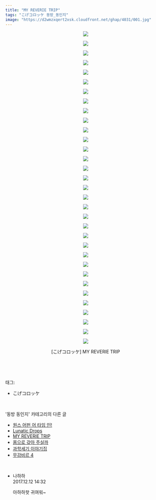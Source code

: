 ```yaml
---
title: "MY REVERIE TRIP"
tags: "こげコロッケ 동방_동인지"
image: "https://d2wmzxqert2xsk.cloudfront.net/ghap/4031/001.jpg"
---
```

<div class="article">
<p style="text-align: center; clear: none; float: none;"><img src="{{ site.imgserver11 }}/ghap/4031/001.jpg"/></p>
<p style="text-align: center; clear: none; float: none;"><img src="{{ site.imgserver11 }}/ghap/4031/002.jpg"/></p>
<p style="text-align: center; clear: none; float: none;"><img src="{{ site.imgserver11 }}/ghap/4031/003.jpg"/></p>
<p style="text-align: center; clear: none; float: none;"><img src="{{ site.imgserver11 }}/ghap/4031/004.jpg"/></p>
<p style="text-align: center; clear: none; float: none;"><img src="{{ site.imgserver11 }}/ghap/4031/005.jpg"/></p>
<p style="text-align: center; clear: none; float: none;"><img src="{{ site.imgserver11 }}/ghap/4031/006.jpg"/></p>
<p style="text-align: center; clear: none; float: none;"><img src="{{ site.imgserver11 }}/ghap/4031/007.jpg"/></p>
<p style="text-align: center; clear: none; float: none;"><img src="{{ site.imgserver11 }}/ghap/4031/008.jpg"/></p>
<p style="text-align: center; clear: none; float: none;"><img src="{{ site.imgserver11 }}/ghap/4031/009.jpg"/></p>
<p style="text-align: center; clear: none; float: none;"><img src="{{ site.imgserver11 }}/ghap/4031/010.jpg"/></p>
<p style="text-align: center; clear: none; float: none;"><img src="{{ site.imgserver11 }}/ghap/4031/011.jpg"/></p>
<p style="text-align: center; clear: none; float: none;"><img src="{{ site.imgserver11 }}/ghap/4031/012.jpg"/></p>
<p style="text-align: center; clear: none; float: none;"><img src="{{ site.imgserver11 }}/ghap/4031/013.jpg"/></p>
<p style="text-align: center; clear: none; float: none;"><img src="{{ site.imgserver11 }}/ghap/4031/014.jpg"/></p>
<p style="text-align: center; clear: none; float: none;"><img src="{{ site.imgserver11 }}/ghap/4031/015.jpg"/></p>
<p style="text-align: center; clear: none; float: none;"><img src="{{ site.imgserver11 }}/ghap/4031/016.jpg"/></p>
<p style="text-align: center; clear: none; float: none;"><img src="{{ site.imgserver11 }}/ghap/4031/017.jpg"/></p>
<p style="text-align: center; clear: none; float: none;"><img src="{{ site.imgserver11 }}/ghap/4031/018.jpg"/></p>
<p style="text-align: center; clear: none; float: none;"><img src="{{ site.imgserver11 }}/ghap/4031/019.jpg"/></p>
<p style="text-align: center; clear: none; float: none;"><img src="{{ site.imgserver11 }}/ghap/4031/020.jpg"/></p>
<p style="text-align: center; clear: none; float: none;"><img src="{{ site.imgserver11 }}/ghap/4031/021.jpg"/></p>
<p style="text-align: center; clear: none; float: none;"><img src="{{ site.imgserver11 }}/ghap/4031/022.jpg"/></p>
<p style="text-align: center; clear: none; float: none;"><img src="{{ site.imgserver11 }}/ghap/4031/023.jpg"/></p>
<p style="text-align: center; clear: none; float: none;"><img src="{{ site.imgserver11 }}/ghap/4031/024.jpg"/></p>
<p style="text-align: center; clear: none; float: none;"><img src="{{ site.imgserver11 }}/ghap/4031/025.jpg"/></p>
<p style="text-align: center; clear: none; float: none;"><img src="{{ site.imgserver11 }}/ghap/4031/026.jpg"/></p>
<p style="text-align: center; clear: none; float: none;"><img src="{{ site.imgserver11 }}/ghap/4031/027.jpg"/></p>
<p style="text-align: center; clear: none; float: none;"><img src="{{ site.imgserver11 }}/ghap/4031/028.jpg"/></p>
<p style="text-align: center; clear: none; float: none;"><img src="{{ site.imgserver11 }}/ghap/4031/029.jpg"/></p>
<p style="text-align: center; clear: none; float: none;"><img src="{{ site.imgserver11 }}/ghap/4031/030.jpg"/></p>
<p style="text-align: center; clear: none; float: none;"><img src="{{ site.imgserver11 }}/ghap/4031/031.jpg"/></p>
<p style="text-align: center; clear: none; float: none;"><img src="{{ site.imgserver11 }}/ghap/4031/032.jpg"/></p>
<p style="text-align: center; clear: none; float: none;"><img src="{{ site.imgserver11 }}/ghap/4031/033.jpg"/></p>
<p style="text-align: center; clear: none; float: none;">[こげコロッケ] MY REVERIE TRIP</p>
<p><br/></p>
</div><br/>
<div class="tagTrail">
<p>태그: </p>
<ul>
<li>こげコロッケ</li>
</ul>
</div><br/>
<div class="another">
<p>'동방 동인지' 카테고리의 다른 글</p>
<ul>
<li><a href="/ghap_4034">원스 어펀 어 타임 인!</a></li>
<li><a href="/ghap_4033">Lunatic Drops</a></li>
<li><a href="/ghap_4031">MY REVERIE TRIP</a></li>
<li><a href="/ghap_4030">몸으로 갚아 주실까</a></li>
<li><a href="/ghap_4027">과학세기 이야기집</a></li>
<li><a href="/ghap_4025">무감비르 4</a></li>
</ul>
</div><br/>
<div class="cb_module cb_fluid">
<div class="cb_wrt cb_profile">
<div class="comment">
<ul>
<li class="cb_thumb_off" id="comment15150423">
<div class="cb_comment_area">
<div class="cb_info_area">
<div class="cb_section">
<span class="cb_nick_name">나하하</span>
</div>
<div class="cb_section">
<span class="cb_date">2017.12.12 14:32 </span>
</div>
</div>
<div class="cb_dsc_comment">
<p class="cb_dsc">
											아하하핫 귀여워~
										</p>
</div>
</div></li>
</ul>
</div>
</div><!-- commentList close -->
</div><br/>
